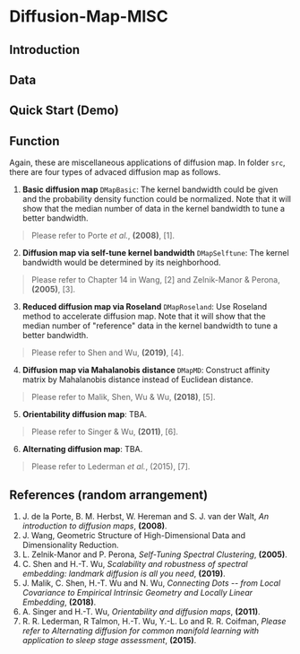 # Diffusion-Map-MISC

## Introduction

## Data

## Quick Start (Demo)

## Function
Again, these are miscellaneous applications of diffusion map. In folder `src`, there are four types of advaced diffusion map as follows.
1. **Basic diffusion map** `DMapBasic`: The kernel bandwidth could be given and the probability density function could be normalized. Note that it will show that the median number of data in the kernel bandwidth to tune a better bandwidth.
> Please refer to Porte _et al._, **(2008)**, [1].
2. **Diffusion map via self-tune kernel bandwidth** `DMapSelftune`: The kernel bandwidth would be determined by its neighborhood.
> Please refer to Chapter 14 in Wang, [2] and Zelnik-Manor & Perona, **(2005)**, [3].
3. **Reduced diffusion map via Roseland** `DMapRoseland`: Use Roseland method to accelerate diffusion map. Note that it will show that the median number of "reference" data in the kernel bandwidth to tune a better bandwidth.
> Please refer to Shen and Wu, **(2019)**, [4].

4. **Diffusion map via Mahalanobis distance** `DMapMD`: Construct affinity matrix by Mahalanobis distance instead of Euclidean distance.
> Please refer to Malik, Shen, Wu & Wu, **(2018)**, [5].

5. **Orientability diffusion map**: TBA.
> Please refer to Singer & Wu, **(2011)**, [6].

6. **Alternating diffusion map**: TBA.
> Please refer to Lederman _et al._, (2015), [7].



## References (random arrangement)
1. J. de la Porte, B. M. Herbst, W. Hereman and S. J. van der Walt, _An introduction to diffusion maps_, **(2008)**.
2. J. Wang, Geometric Structure of High-Dimensional Data and Dimensionality Reduction.
3. L. Zelnik-Manor and P. Perona, _Self-Tuning Spectral Clustering_, **(2005)**.
4. C. Shen and H.-T. Wu, _Scalability and robustness of spectral embedding: landmark diffusion is all you need_, **(2019)**.
5. J. Malik, C. Shen, H.-T. Wu and N. Wu, _Connecting Dots -- from Local Covariance to Empirical Intrinsic Geometry and Locally Linear Embedding_, **(2018)**.
6. A. Singer and H.-T. Wu, _Orientability and diffusion maps_, **(2011)**.
7. R. R. Lederman, R Talmon, H.-T. Wu, Y.-L. Lo and R. R. Coifman, _Please refer to Alternating diffusion for common manifold learning with application to sleep stage assessment_, **(2015)**.

